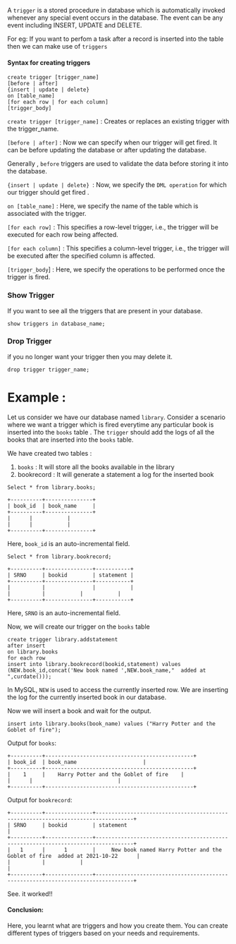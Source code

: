 
A `trigger` is a stored procedure in database which is automatically invoked whenever any special event occurs in the database. The event can be any event including INSERT, UPDATE and DELETE.

For eg: If you want  to perfom a task after a record is inserted into the table then we can make use of `triggers`

#### Syntax for creating triggers

```
create trigger [trigger_name] 
[before | after]  
{insert | update | delete}  
on [table_name]  
[for each row | for each column]  
[trigger_body] 
```

`create trigger [trigger_name]` : Creates or replaces an existing trigger with the trigger_name.

`[before | after]` : Now we can specify when our trigger will get fired. It can be before  updating the database or after updating the database.

Generally , `before` triggers are used to validate the data before storing it into the database.

`{insert | update | delete} `: Now, we  specify the `DML operation` for which our trigger should get fired .

`on [table_name]` : Here, we specify the name of the table which is associated with the trigger.

`[for each row]` : This specifies a row-level trigger, i.e., the trigger will be executed for each row being affected.

`[for each column]` : This specifies a column-level trigger, i.e., the trigger will be executed after the specified column is affected.

`[trigger_body`] : Here, we specify the operations to be performed once the trigger is fired.

### Show Trigger

If you want to see all the triggers that are present in your database.

```
show triggers in database_name;
```

### Drop Trigger

if you no longer want your trigger then you may delete it.

```
drop trigger trigger_name;
```

# Example :

Let us consider we have our database named `library`. Consider a scenario where we want a trigger which is fired everytime any particular book is inserted into the `books` table . The `trigger` should add the logs of all the books that are inserted into the `books` table.

We have created two tables :

1. `books` :  It will store all the books available in the library
2. bookrecord : It will generate a statement a log for the inserted book

```
Select * from library.books;
```

```
+----------+---------------+
| book_id  | book_name     | 
+----------+---------------+
| 	   | 		   |
| 	   | 		   |
+----------+---------------+
```

Here, `book_id` is an auto-incremental field.

```
Select * from library.bookrecord;
```

```
+----------+---------------+-----------+
| SRNO     | bookid        | statement |
+----------+---------------+-----------+
|          |               |           |
|          | 		   |           |
+----------+---------------+-----------+
```

Here, `SRNO` is an auto-incremental field.

Now, we will create our trigger on the `books` table

```
create trigger library.addstatement
after insert 
on library.books
for each row
insert into library.bookrecord(bookid,statement) values (NEW.book_id,concat('New book named ',NEW.book_name,"  added at ",curdate()));
```

In MySQL, `NEW` is used to access the currently inserted row. We are inserting the log for the currently inserted book in our database.

Now we will insert a book and wait for the output.

```
insert into library.books(book_name) values ("Harry Potter and the Goblet of fire");
```

Output for `books`:

```
+----------+-----------------------------------------------+
| book_id  | book_name  				   | 
+----------+-----------------------------------------------+
|    1	   | 	Harry Potter and the Goblet of fire	   |
| 	   | 		  				   |
+----------+-----------------------------------------------+
```

Output for `bookrecord`:

```
+----------+---------------+----------------------------------------------------------------------------------+
| SRNO     | bookid        | statement									      |
+----------+---------------+----------------------------------------------------------------------------------+
|   1      |      1        |     New book named Harry Potter and the Goblet of fire  added at 2021-10-22      |
|          | 		   |          									      |
+----------+---------------+----------------------------------------------------------------------------------+
```

See. it worked!!

#### Conclusion:

Here, you learnt what are triggers and how you create them. You can create different types of triggers based on your needs and requirements.

